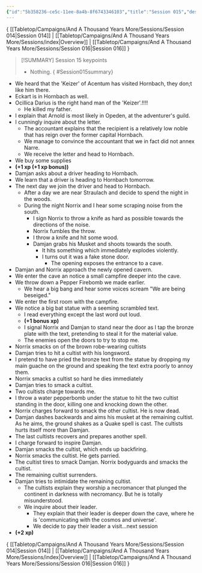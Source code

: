 ```yaml
---
{"id":"5b358236-ce5c-11ee-8a4b-8f6743346103","title":"Session 015","description":"Session 15","publish":true,"date_created":"Sunday, February 18th 2024, 1:50:42 pm","date_modified":"Thursday, April 11th 2024, 4:18:06 pm","cssclasses":["mado-heading"],"path":"Tabletop/Campaigns/And A Thousand Years More/Sessions/Session 015.md","permalink":"/tabletop/campaigns/and-a-thousand-years-more/sessions/session-015/","PassFrontmatter":true}
---
```



{ [[Tabletop/Campaigns/And A Thousand Years More/Sessions/Session 014\|Session 014]] | [[Tabletop/Campaigns/And A Thousand Years More/Sessions/index\|Overview]] | [[Tabletop/Campaigns/And A Thousand Years More/Sessions/Session 016\|Session 016]] }

> [!SUMMARY] Session 15 keypoints
> - Nothing.
{ #Session015summary}


- We heard that the 'Keizer' of Acentum has visited Hornbach, they don;t like him there.
- Eckart is in Hornbach as well.
- Ocillica Darius is the right hand man of the 'Keizer'.!!!!
	- He killed my father.
- I explain that Arnold is most likely in Opeden, at the adventurer's guild.
- I cunningly inquire about the letter.
	- The accountant explains that the recipient is a relatively low noble that has reign over the former capital Hornbach.
	- We manage to convince the accountant that we in fact did not annex Narre.
	- We receive the letter and head to Hornbach.
- We buy some supplies
- **(+1 xp (+1 xp bonus))**
- Damjan asks about a driver heading to Hornbach.
- We learn that a driver is heading to Hornbach tomorrow.
- The next day we join the driver and head to Hornbach.
	- After a day we are near Straulach and decide to spend the night in the woods.
	- During the night Norrix and I hear some scraping noise from the south.
		- I sign Norrix to throw a knife as hard as possible towards the directions of the noise.
		- Norrix fumbles the throw.
		- I throw a knife and hit some wood.
		- Damjan grabs his Musket and shoots towards the south.
			- It hits something which immediately explodes violently.
			- I turns out it was a fake stone door.
				- The opening exposes the entrance to a cave.
- Damjan and Norrix approach the newly opened cavern.
- We enter the cave an notice a small campfire deeper into the cave.
- We throw down a Pepper Firebomb we made earlier.
	- We hear a big bang and hear some voices scream "We are being beseiged."
- We enter the first room with the campfire.
- We notice a big bat statue with a seeming scrambled text.
	- I read everything except the last word out loud.
	- **(+1 bonus xp)**
	- I signal Norrix and Damjan to stand near the door as I tap the bronze plate with the text, pretending to steal it for the material value.
	- The enemies open the doors to try to stop me.
- Norrix smacks on of the brown robe-wearing cultists
- Damjan tries to hit a cultist with his longsword.
- I pretend to have pried the bronze text from the statue by dropping my main guache on the ground and speaking the text extra poorly to annoy them.
- Norrix smacks a cultist so hard he dies immediately
- Damjan tries to smack a cultist.
- Two cultists charge towards me.
- I throw a water pepperbomb under the statue to hit the two cultist standing in the door, killing one and knocking down the other.
- Norrix charges forward to smack the other cultist. He is now dead.
- Damjan dashes backwards and aims his musket at the remaining cultist. As he aims, the ground shakes as a Quake spell is cast. The cultists hurts itself more than Damjan.
- The last cultists recovers and prepares another spell.
- I charge forward to inspire Damjan.
- Damjan smacks the cultist, which ends up backfiring.
- Norrix smacks the cultist. He gets parried.
- The cultist tires to smack Damjan. Norrix bodyguards and smacks the cultist.
- The remaining cultist surrenders.
- Damjan tries to intimidate the remaining cultist.
	- The cultists explain they worship a necromancer that plunged the continent in darkness with necromancy. But he is totally misunderstood.
	- We inquire about their leader.
		- They explain that their leader is deeper down the cave, where he is 'communicating with the cosmos and universe'.
		- We decide to pay their leader a visit…next session
- **(+2 xp)**

{ [[Tabletop/Campaigns/And A Thousand Years More/Sessions/Session 014\|Session 014]] | [[Tabletop/Campaigns/And A Thousand Years More/Sessions/index\|Overview]] | [[Tabletop/Campaigns/And A Thousand Years More/Sessions/Session 016\|Session 016]] }
